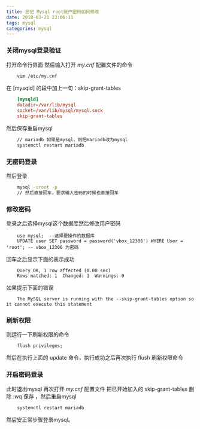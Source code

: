 ```yaml
---
title: 忘记 Mysql root账户密码如何修改
date: 2018-03-21 23:06:11
tags: mysql
categories: mysql
---
```

### 关闭mysql登录验证

打开命令行界面 然后输入打开 *my.cnf* 配置文件的命令
```bash
    vim /etc/my.cnf 
```
<!--more-->

在 [mysqld] 的段中加上一句：skip-grant-tables 

```conf my.cnf
    [mysqld] 
    datadir=/var/lib/mysql 
    socket=/var/lib/mysql/mysql.sock 
    skip-grant-tables 
```

然后保存重启mysql 

```bash
    // mariadb 如果是mysql，则把mariadb改为mysql
    systemctl restart mariadb
```
### 无密码登录
然后登录
```bash
    mysql -uroot -p
    // 然后直接回车，要求输入密码的时候也直接回车
```

### 修改密码

登录之后选择mysql这个数据库然后修改用户密码
```mysql
    use mysql;  --选择要操作的数据库
    UPDATE user SET password = password('vbox_12306') WHERE User = 'root'; -- vbox_12306 为密码
```
回车之后显示下面的表示成功
```mysql
    Query OK, 1 row affected (0.00 sec)
    Rows matched: 1  Changed: 1  Warnings: 0
```
如果提示下面的错误
```mysql
    The MySQL server is running with the --skip-grant-tables option so it cannot execute this statement
```

### 刷新权限
则运行一下刷新权限的命令
```mysql
    flush privileges;
```
然后在执行上面的 update 命令，执行成功之后再次执行 flush 刷新权限命令

### 开启密码登录
此时退出mysql 再次打开 *my.cnf* 配置文件 把已开始加入的 skip-grant-tables 删除 :wq 保存 ，然后重启mysql
```bash
    systemctl restart mariadb
```
然后安正常步骤登录mysql。